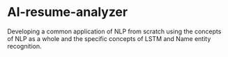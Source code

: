 # AI-resume-analyzer
Developing a common application of NLP from scratch using the concepts of NLP as a whole and the specific concepts of LSTM and Name entity recognition.
